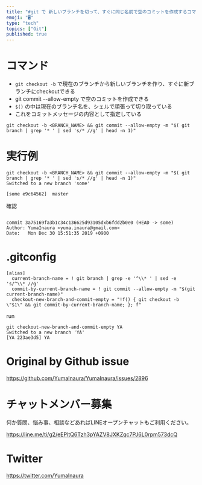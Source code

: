 ```yaml
---
title: "#git で 新しいブランチを切って、すぐに同じ名前で空のコミットを作成するコマンドと gitconfig エイリアスの例"
emoji: "🖥"
type: "tech"
topics: ["Git"]
published: true
---
```


# コマンド

- `git checkout -b` で現在のブランチから新しいブランチを作り、すぐに新ブランチにcheckoutできる
- git commit --allow-empty で空のコミットを作成できる
- `$()` の中は現在のブランチ名を、シェルで頑張って切り取っている
- これをコミットメッセージの内容として指定している

```
git checkout -b <BRANCH_NAME> && git commit --allow-empty -m "$( git branch | grep '* ' | sed 's/* //g' | head -n 1)"
```

# 実行例


```
git checkout -b <BRANCH_NAME> && git commit --allow-empty -m "$( git branch | grep '* ' | sed 's/* //g' | head -n 1)"
Switched to a new branch 'some'

[some e9c64562]  master
```

確認

```

commit 3a75169fa3b1c34c136625d93105dxb6fdd2b0e0 (HEAD -> some)
Author: YumaInaura <yuma.inaura@gmail.com>
Date:   Mon Dec 30 15:51:35 2019 +0900
```

 # .gitconfig 

```
[alias]
  current-branch-name = ! git branch | grep -e '^\\* ' | sed -e 's/^\\* //g'
  commit-by-current-branch-name = ! git commit --allow-empty -m "$(git current-branch-name)"
  checkout-new-branch-and-commit-empty = "!f() { git checkout -b \"$1\" && git commit-by-current-branch-name; }; f"

```

run

```
git checkout-new-branch-and-commit-empty YA
Switched to a new branch 'YA'
[YA 223ae3d5] YA
```

# Original by Github issue

https://github.com/YumaInaura/YumaInaura/issues/2896








<!-- Update From Qiita API -->

# チャットメンバー募集


何か質問、悩み事、相談などあればLINEオープンチャットもご利用ください。

https://line.me/ti/g2/eEPltQ6Tzh3pYAZV8JXKZqc7PJ6L0rpm573dcQ





# Twitter


https://twitter.com/YumaInaura


<!-- Update From Qiita API -->


